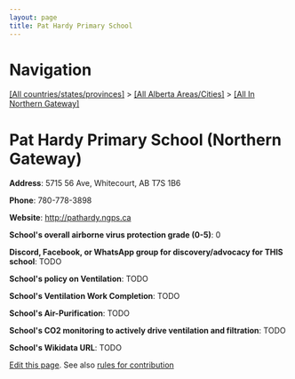 ```yaml
---
layout: page
title: Pat Hardy Primary School
---
```

# Navigation

[[All countries/states/provinces]](../../..) > [[All Alberta Areas/Cities]](../..) > [[All In Northern Gateway]](..)

# Pat Hardy Primary School (Northern Gateway)

**Address**: 5715 56 Ave, Whitecourt, AB T7S 1B6

**Phone**: 780-778-3898

**Website**: <http://pathardy.ngps.ca>

**School's overall airborne virus protection grade (0-5)**: 0

**Discord, Facebook, or WhatsApp group for discovery/advocacy for THIS school**: TODO

**School's policy on Ventilation**: TODO

**School's Ventilation Work Completion**: TODO

**School's Air-Purification**: TODO

**School's CO2 monitoring to actively drive ventilation and filtration**: TODO

**School's Wikidata URL**: TODO


[Edit this page](https://github.com/ventilate-schools/AB/edit/main/./Northern_Gateway/Pat_Hardy_Primary_School.md). See also [rules for contribution](../../../contribution-rules/)
